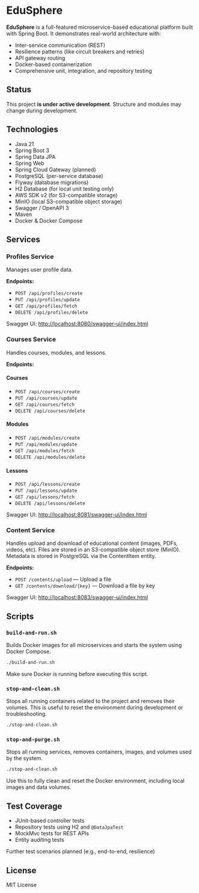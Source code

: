 # EduSphere

**EduSphere** is a full-featured microservice-based educational platform built with Spring Boot. It demonstrates real-world architecture with:

- Inter-service communication (REST)
- Resilience patterns (like circuit breakers and retries)
- API gateway routing
- Docker-based containerization
- Comprehensive unit, integration, and repository testing

## Status
This project **is under active development**. Structure and modules may change during development.

## Technologies

- Java 21
- Spring Boot 3
- Spring Data JPA
- Spring Web
- Spring Cloud Gateway (planned)
- PostgreSQL (per-service database)
- Flyway (database migrations)
- H2 Database (for local unit testing only)
- AWS SDK v2 (for S3-compatible storage)
- MinIO (local S3-compatible object storage)
- Swagger / OpenAPI 3
- Maven
- Docker & Docker Compose

## Services

### Profiles Service

Manages user profile data.

**Endpoints:**

- `POST /api/profiles/create`
- `PUT /api/profiles/update`
- `GET /api/profiles/fetch`
- `DELETE /api/profiles/delete`

Swagger UI: [http://localhost:8080/swagger-ui/index.html](http://localhost:8080/swagger-ui/index.html)

### Courses Service

Handles courses, modules, and lessons.

**Endpoints:**

#### Courses
- `POST /api/courses/create`
- `PUT /api/courses/update`
- `GET /api/courses/fetch`
- `DELETE /api/courses/delete`

#### Modules
- `POST /api/modules/create`
- `PUT /api/modules/update`
- `GET /api/modules/fetch`
- `DELETE /api/modules/delete`

#### Lessons
- `POST /api/lessons/create`
- `PUT /api/lessons/update`
- `GET /api/lessons/fetch`
- `DELETE /api/lessons/delete`

Swagger UI: [http://localhost:8081/swagger-ui/index.html](http://localhost:8081/swagger-ui/index.html)

### Content Service

Handles upload and download of educational content (images, PDFs, videos, etc). Files are stored in an S3-compatible object store (MinIO).
Metadata is stored in PostgreSQL via the ContentItem entity.

**Endpoints:**

- `POST /contents/upload` — Upload a file
- `GET /contents/download/{key}` — Download a file by key

Swagger UI: [http://localhost:8083/swagger-ui/index.html](http://localhost:8083/swagger-ui/index.html)

## Scripts
### `build-and-run.sh`

Builds Docker images for all microservices and starts the system using Docker Compose.

```bash
./build-and-run.sh
```
Make sure Docker is running before executing this script.

### `stop-and-clean.sh`

Stops all running containers related to the project and removes their volumes. This is useful to reset the environment 
during development or troubleshooting.

```bash
./stop-and-clean.sh
```

### `stop-and-purge.sh`

Stops all running services, removes containers, images, and volumes used by the system.

```bash
./stop-and-clean.sh
```
Use this to fully clean and reset the Docker environment, including local images and data volumes.

## Test Coverage

- JUnit-based controller tests
- Repository tests using H2 and `@DataJpaTest`
- MockMvc tests for REST APIs
- Entity auditing tests

Further test scenarios planned (e.g., end-to-end, resilience)

## License
MIT License
